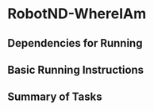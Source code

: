 # RobotND-WhereIAm


## Dependencies for Running


## Basic Running Instructions


## Summary of Tasks
